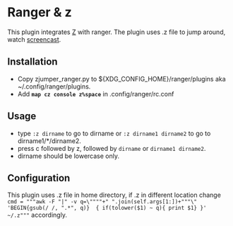 # Ranger & z

This plugin integrates [Z](https://github.com/rupa/z/) with ranger. The plugin uses .z file to jump around, watch [screencast](https://youtu.be/ciHHbFtz4N8).

## Installation

* Copy zjumper_ranger.py to ${XDG_CONFIG_HOME}/ranger/plugins aka ~/.config/ranger/plugins.
* Add  __`map cz console z%space`__ in .config/ranger/rc.conf


## Usage

* type `:z dirname` to go to dirname or `:z dirname1 dirname2` to go to dirname1/*/dirname2.
* press c followed by z, followed by `dirname` or `dirname1 dirname2`.
* dirname should be lowercase only.

## Configuration

This plugin uses .z file in home directory, if .z in different location change  `cmd = """awk -F "|" -v q=\""""+" ".join(self.args[1:])+"""\" 'BEGIN{gsub(/ /, ".*", q)}  { if(tolower($1) ~ q){ print $1} }'  ~/.z"""` accordingly. 

